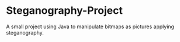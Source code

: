 # Steganography-Project
A small project using Java to manipulate bitmaps as pictures applying steganography.
